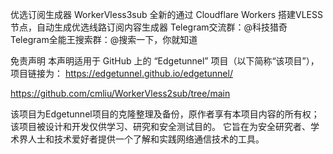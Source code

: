 优选订阅生成器 WorkerVless3sub
全新的通过 Cloudflare Workers 搭建VLESS 节点，自动生成优选线路订阅内容生成器
Telegram交流群：@科技猎奇 Telegram全能王搜索群：@搜索一下，你就知道

免责声明
本声明适用于 GitHub 上的 “Edgetunnel” 项目（以下简称“该项目”），项目链接为： https://edgetunnel.github.io/edgetunnel/

https://github.com/cmliu/WorkerVless2sub/tree/main

该项目为Edgetunnel项目的克隆整理及备份，原作者享有本项目内容的所有权； 该项目被设计和开发仅供学习、研究和安全测试目的。 它旨在为安全研究者、学术界人士和技术爱好者提供一个了解和实践网络通信技术的工具。
